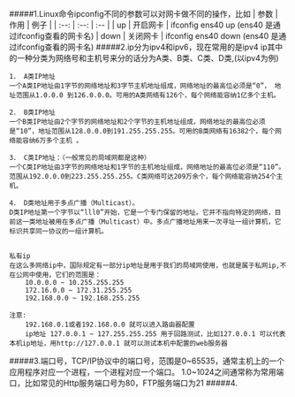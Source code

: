 #####1.Linux命令ipconfig不同的参数可以对网卡做不同的操作，比如
|	参数		|	作用		|	例子		|
|	:--:	|   :--:	|	:--	|
|	up		|	开启网卡	|	ifconfig ens40 up (ens40 是通过ifconfig查看的网卡名)
|	down	|	关闭网卡	|	ifconfig ens40 down (ens40 是通过ifconfig查看的网卡名)
#####2.ip分为ipv4和ipv6，现在常用的是ipv4
    ip其中的一种分类为网络号和主机号来分的话分为A类、B类、C类、D类,(以ipv4为例)

    1． A类IP地址
    一个A类IP地址由1字节的网络地址和3字节主机地址组成，网络地址的最高位必须是“0”， 地址范围从1.0.0.0 到126.0.0.0。可用的A类网络有126个，每个网络能容纳1亿多个主机。
    
    2． B类IP地址
    一个B类IP地址由2个字节的网络地址和2个字节的主机地址组成，网络地址的最高位必须是“10”，地址范围从128.0.0.0到191.255.255.255。可用的B类网络有16382个，每个网络能容纳6万多个主机 。
    
    3． C类IP地址：（一般常见的局域网都是这种）
    一个C类IP地址由3字节的网络地址和1字节的主机地址组成，网络地址的最高位必须是“110”。范围从192.0.0.0到223.255.255.255。C类网络可达209万余个，每个网络能容纳254个主机。
    
    4． D类地址用于多点广播（Multicast）。
    D类IP地址第一个字节以“lll0”开始，它是一个专门保留的地址。它并不指向特定的网络，目前这一类地址被用在多点广播（Multicast）中。多点广播地址用来一次寻址一组计算机，它标识共享同一协议的一组计算机。
	
	
	私有ip
	在这么多网络ip中，国际规定有一部分ip地址是用于我们的局域网使用，也就是属于私网ip,不在公网中使用，它们的范围是：
		10.0.0.0 ~ 10.255.255.255
		172.16.0.0 ~ 172.31.255.255 
		192.168.0.0 ~ 192.168.255.255 
		
	注意:
		192.168.0.1或者192.168.0.0 就可以进入路由器配置
		ip地址 127.0.0.1 ~ 127.255.255.255 用于回路测试，比如127.0.0.1 可以代表本机ip地址，用http://127.0.0.1 就可以测试本机中配置的web服务器
#####3.端口号，TCP/IP协议中的端口号，范围是0~65535，通常主机上的一个应用程序对应一个进程，一个进程对应一个端口。
	1.0~1024之间通常称为常用端口，比如常见的Http服务端口号为80，FTP服务端口为21
#####4.